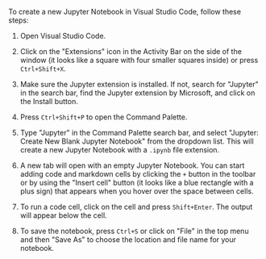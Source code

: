 To create a new Jupyter Notebook in Visual Studio Code, follow these steps:

1. Open Visual Studio Code.

2. Click on the "Extensions" icon in the Activity Bar on the side of the window (it looks like a square with four smaller squares inside) or press `Ctrl+Shift+X`.

3. Make sure the Jupyter extension is installed. If not, search for "Jupyter" in the search bar, find the Jupyter extension by Microsoft, and click on the Install button.

4. Press `Ctrl+Shift+P` to open the Command Palette.

5. Type "Jupyter" in the Command Palette search bar, and select "Jupyter: Create New Blank Jupyter Notebook" from the dropdown list. This will create a new Jupyter Notebook with a `.ipynb` file extension.

6. A new tab will open with an empty Jupyter Notebook. You can start adding code and markdown cells by clicking the `+` button in the toolbar or by using the "Insert cell" button (it looks like a blue rectangle with a plus sign) that appears when you hover over the space between cells.

7. To run a code cell, click on the cell and press `Shift+Enter`. The output will appear below the cell.

8. To save the notebook, press `Ctrl+S` or click on "File" in the top menu and then "Save As" to choose the location and file name for your notebook.